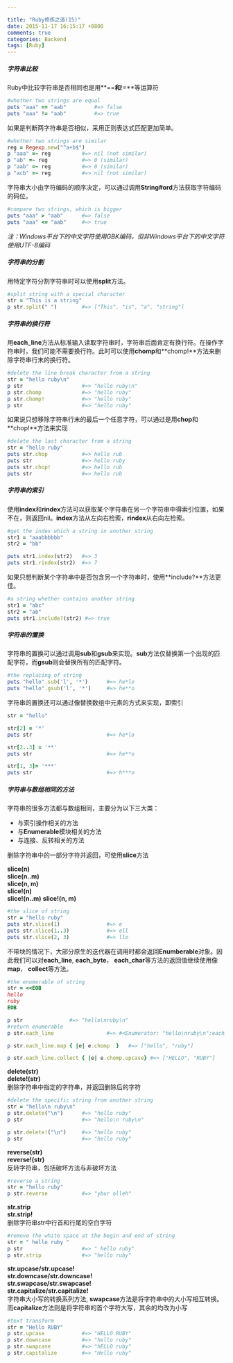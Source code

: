 ```yaml
---

title: "Ruby修炼之道(15)"
date: 2015-11-17 16:15:17 +0800
comments: true
categories: Backend
tags: [Ruby]
---
```


##### 字符串比较
Ruby中比较字符串是否相同也是用**==**和**!=**等运算符

``` ruby
#whether two strings are equal
puts "aaa" == "aab" 		#=> false
puts "aaa" != "aab"			#=> true
```
如果是判断两字符串是否相似，采用正则表达式匹配更加简单。

``` ruby
#whether two strings are similar
reg = Regexp.new("^a+b$")
p "aaa" =~ reg 			#=> nil (not similar)
p "ab" =~ reg 			#=> 0 (similar)
p "aab" =~ reg 			#=> 0 (similar)
p "acb" =~ reg 			#=> nil (not similar)
```
<!-- more -->
字符串大小由字符编码的顺序决定，可以通过调用**String#ord**方法获取字符编码的码位。

``` ruby 
#compare two strings, which is bigger
puts "aaa" > "aab"		#=> false
puts "aaa" <= "aab"		#=> true
```
*注：Windows平台下的中文字符使用GBK编码，但非Windows平台下的中文字符使用UTF-8编码*

##### 字符串的分割
用特定字符分割字符串时可以使用**split**方法。

``` ruby
#split string with a special character
str = "This is a string"
p str.split(" ") 		#=> ["This", "is", "a", "string"]
```

##### 字符串的换行符
用**each_line**方法从标准输入读取字符串时，字符串后面肯定有换行符。在操作字符串时，我们可能不需要换行符。此时可以使用**chomp**和**chomp!**方法来删除字符串行末的换行符。

``` ruby
#delete the line break character from a string
str = "hello ruby\n"
p str  					#=> "hello ruby\n"
p str.chomp 			#=> "hello ruby"
p str.chomp!			#=> "hello ruby"
p str 					#=> "hello ruby"
```
如果说只想移除字符串行末的最后一个任意字符，可以通过是用**chop**和**chop!**方法来实现

``` ruby
#delete the last character from a string
str = "hello ruby"
puts str.chop			#=> hello rub
puts str 				#=> hello ruby
puts str.chop!			#=> hello rub
puts str				#=> hello rub
```
##### 字符串的索引
使用**index**和**rindex**方法可以获取某个字符串在另一个字符串中得索引位置，如果不在，则返回nil。**index**方法从左向右检索，**rindex**从右向左检索。

``` ruby
#get the index which a string in another string
str1 = "aaabbbbbb"
str2 = "bb"

puts str1.index(str2)   #=> 3
puts str1.rindex(str2)  #=> 7
```
如果只想判断某个字符串中是否包含另一个字符串时，使用**include?**方法更佳。

``` ruby
#a string whether contains another string
str1 = "abc"
str2 = "ab"
puts str1.include?(str2) #=> true
```
##### 字符串的置换
字符串的置换可以通过调用**sub**和**gsub**来实现。**sub**方法仅替换第一个出现的匹配字符，而**gsub**则会替换所有的匹配字符。

``` ruby
#the replacing of string
puts "hello".sub('l', '*')		#=> he*lo
puts "hello".gsub('l', '*')		#=> he**o
```
字符串的置换还可以通过像替换数组中元素的方式来实现，即索引

``` ruby
str = "hello"

str[2] = '*'
puts str 						#=> he*lo

str[2..3] = '**'       
puts str      					#=> he**o

str[1, 3]= '***'  		
puts str 						#=> h***o
```

##### 字符串与数组相同的方法
字符串的很多方法都与数组相同，主要分为以下三大类：    
- 与索引操作相关的方法   
- 与**Enumerable**模块相关的方法    
- 与连接、反转相关的方法    

删除字符串中的一部分字符并返回，可使用**slice**方法    

**slice(n)**    
**slice(n..m)**    
**slice(n, m)**    
**slice!(n)**    
**slice!(n..m)**
**slice!(n, m)**

``` ruby
#the slice of string
str = "hello ruby"
puts str.slice(1)				#=> e
puts str.slice(1..3)			#=> ell
puts str.slice(2, 3)			#=> llo
```
不带块的情况下，大部分原生的迭代器在调用时都会返回**Enumberable**对象。因此我们可以对**each_line**, **each_byte**， **each_char**等方法的返回值继续使用像**map**， **collect**等方法。

``` ruby
#the enumerable of string
str = <<EOB
hello
ruby
EOB

p str 				#=> "hello\nruby\n"
#return enumerable
p str.each_line 				#=> #<Enumerator: "hello\nruby\n":each_line>

p str.each_line.map { |e| e.chomp  }   #=> ["hello", "ruby"]

p str.each_line.collect { |e| e.chomp.upcase} #=> ["HELLO", "RUBY"]
```

**delete(str)**    
**delete!(str)**   
删除字符串中指定的字符串，并返回删除后的字符

``` ruby
#delete the specific string from another string
str = "hello\n ruby\n"
p str.delete("\n")      #=> "hello ruby"
p str 					#=> "hello\n ruby\n"

p str.delete!("\n")		#=> "hello ruby"
p str 					#=> "hello ruby"
```

**reverse(str)**    
**reverse!(str)**    
反转字符串，包括破坏方法与非破坏方法

``` ruby
#reverse a string
str = "hello ruby"
p str.reverse 			#=> "ybur olleh"
```

**str.strip**    
**str.strip!**    
删除字符串str中行首和行尾的空白字符    

``` ruby
#remove the white space at the begin and end of string
str = " hello ruby "
p str 					#=> " hello ruby"
p str.strip 		    #=> "hello ruby"
```

**str.upcase/str.upcase!**    
**str.downcase/str.downcase!**    
**str.swapcase/str.swapcase!**    
**str.capitalize/str.capitalize!**   
字符串大小写的转换系列方法, **swapcase**方法是将字符串中的大小写相互转换。而**capitalize**方法则是将字符串的首个字符大写，其余的均改为小写    

``` ruby
#text transform
str = "Hello RUBY"
p str.upcase 			#=> "HELLO RUBY"
p str.downcase			#=> "hello ruby"
p str.swapcase          #=> "hELLO ruby"
p str.capitalize		#=> "Hello ruby"
```


